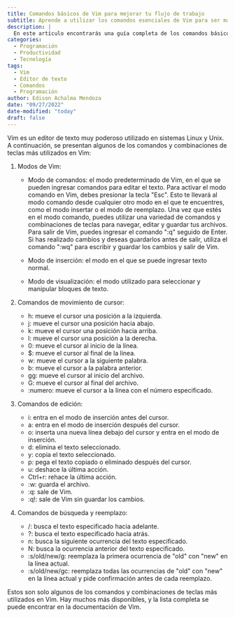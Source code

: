 ```yaml
---
title: Comandos básicos de Vim para mejorar tu flujo de trabajo
subtitle: Aprende a utilizar los comandos esenciales de Vim para ser más productivo en tu programación.
description: |
  En este artículo encontrarás una guía completa de los comandos básicos de Vim, uno de los editores de texto más populares en el mundo de la programación. Desde cómo abrir y cerrar archivos, hasta cómo buscar y reemplazar texto, aprenderás a utilizar Vim para mejorar tu flujo de trabajo y ser más eficiente en tu programación.
categories:
  - Programación
  - Productividad
  - Tecnología
tags:
  - Vim
  - Editor de texto
  - Comandos
  - Programación
author: Edison Achalma Mendoza
date: "09/27/2022"
date-modified: "today"
draft: false
---
```





Vim es un editor de texto muy poderoso utilizado en sistemas Linux y Unix. A continuación, se presentan algunos de los comandos y combinaciones de teclas más utilizados en Vim:

1. Modos de Vim:

    - Modo de comandos: el modo predeterminado de Vim, en el que se pueden ingresar comandos para editar el texto. Para activar el modo comando en Vim, debes presionar la tecla "Esc". Esto te llevará al modo comando desde cualquier otro modo en el que te encuentres, como el modo insertar o el modo de reemplazo. Una vez que estés en el modo comando, puedes utilizar una variedad de comandos y combinaciones de teclas para navegar, editar y guardar tus archivos. Para salir de Vim, puedes ingresar el comando ":q" seguido de Enter. Si has realizado cambios y deseas guardarlos antes de salir, utiliza el comando ":wq" para escribir y guardar los cambios y salir de Vim.

    - Modo de inserción: el modo en el que se puede ingresar texto normal.
    - Modo de visualización: el modo utilizado para seleccionar y manipular bloques de texto.
2. Comandos de movimiento de cursor:

    - h: mueve el cursor una posición a la izquierda.
    - j: mueve el cursor una posición hacia abajo.
    - k: mueve el cursor una posición hacia arriba.
    - l: mueve el cursor una posición a la derecha.
    - 0: mueve el cursor al inicio de la línea.
    - $: mueve el cursor al final de la línea.
    - w: mueve el cursor a la siguiente palabra.
    - b: mueve el cursor a la palabra anterior.
    - gg: mueve el cursor al inicio del archivo.
    - G: mueve el cursor al final del archivo.
    - :numero: mueve el cursor a la línea con el número especificado.
3. Comandos de edición:

    - i: entra en el modo de inserción antes del cursor.
    - a: entra en el modo de inserción después del cursor.
    - o: inserta una nueva línea debajo del cursor y entra en el modo de inserción.
    - d: elimina el texto seleccionado.
    - y: copia el texto seleccionado.
    - p: pega el texto copiado o eliminado después del cursor.
    - u: deshace la última acción.
    - Ctrl+r: rehace la última acción.
    - :w: guarda el archivo.
    - :q: sale de Vim.
    - :q!: sale de Vim sin guardar los cambios.
4. Comandos de búsqueda y reemplazo:

    - /: busca el texto especificado hacia adelante.
    - ?: busca el texto especificado hacia atrás.
    - n: busca la siguiente ocurrencia del texto especificado.
    - N: busca la ocurrencia anterior del texto especificado.
    - :s/old/new/g: reemplaza la primera ocurrencia de "old" con "new" en la línea actual.
    - :s/old/new/gc: reemplaza todas las ocurrencias de "old" con "new" en la línea actual y pide confirmación antes de cada reemplazo.

Estos son solo algunos de los comandos y combinaciones de teclas más utilizados en Vim. Hay muchos más disponibles, y la lista completa se puede encontrar en la documentación de Vim.
